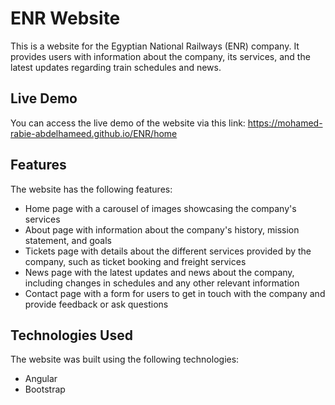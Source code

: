 # ENR Website

This is a website for the Egyptian National Railways (ENR) company. It provides users with information about the company, its services, and the latest updates regarding train schedules and news.

## Live Demo

You can access the live demo of the website via this link: https://mohamed-rabie-abdelhameed.github.io/ENR/home

## Features

The website has the following features:

- Home page with a carousel of images showcasing the company's services
- About page with information about the company's history, mission statement, and goals
- Tickets page with details about the different services provided by the company, such as ticket booking and freight services
- News page with the latest updates and news about the company, including changes in schedules and any other relevant information
- Contact page with a form for users to get in touch with the company and provide feedback or ask questions

## Technologies Used

The website was built using the following technologies:

- Angular
- Bootstrap
